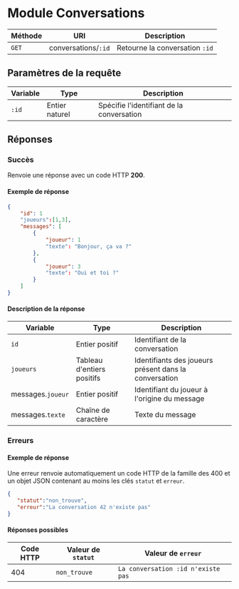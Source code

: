 # Module Conversations

Méthode | URI | Description
------------- | ------------- | -------------
`GET`  | conversations/`:id` | Retourne la conversation `:id`

## Paramètres de la requête
Variable | Type | Description
------------- | ------------- | -------------
`:id`  | Entier naturel | Spécifie l'identifiant de la conversation

## Réponses
### Succès
Renvoie une réponse avec un code HTTP **200**.

#### Exemple de réponse
```json
{
	"id": 1
	"joueurs":[1,3],
	"messages": [
		{
			"joueur": 1
			"texte": "Bonjour, ça va ?"
		},
		{
			"joueur": 3
			"texte": "Oui et toi ?"
		}
	]
}
```
#### Description de la réponse
Variable | Type | Description
------------- | ------------- | -------------
`id`  | Entier positif | Identifiant de la conversation
`joueurs`  | Tableau d'entiers positifs | Identifiants des joueurs présent dans la conversation
messages.`joueur`  | Entier positif | Identifiant du joueur à l'origine du message
messages.`texte`  | Chaîne de caractère | Texte du message

### Erreurs
#### Exemple de réponse
Une erreur renvoie automatiquement un code HTTP de la famille des 400 et un objet JSON contenant au moins les clés `statut` et `erreur`.
```json
{
   "statut":"non_trouve",
   "erreur":"La conversation 42 n'existe pas"
}
```

#### Réponses possibles
Code HTTP | Valeur de `statut` | Valeur de `erreur`
------------- | ------------- | -------------
404  | `non_trouve` | `La conversation :id n'existe pas`
